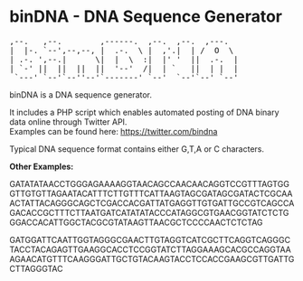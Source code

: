 # binDNA - DNA Sequence Generator

<pre>
,--.   ,--.        ,------.  ,--.  ,--.  ,---.   
|  |-. `--',--,--, |  .-.  \ |  ,'.|  | /  O  \  
| .-. ',--.|      \|  |  \  :|  |' '  ||  .-.  | 
| `-' ||  ||  ||  ||  '--'  /|  | `   ||  | |  | 
 `---' `--'`--''--'`-------' `--'  `--'`--' `--'
</pre>

binDNA is a DNA sequence generator.

It includes a PHP script which enables automated posting of DNA binary data online through Twitter API.<br>
Examples can be found here: https://twitter.com/bindna

Typical DNA sequence format contains either G,T,A or C characters.<br>

<b>Other Examples:</b>

GATATATAACCTGGGAGAAAAGGTAACAGCCAACAACAGGTCCGTTTAGTGGGTTGTGTTAGAATACATTTCTTGTTTCATTAAGTAGCGATAGCGATACTCGCAAACTATTACAGGGCAGCTCGACCACGATTATGAGGTTGTGATTGCCGTCAGCCAGACACCGCTTTCTTAATGATCATATATACCCATAGGCGTGAACGGTATCTCTGGGACCACATTGGCTACGCGTATAAGTTAACGCTCCCCAACTCTCTAG

GATGGATTCAATTGGTAGGGCGAACTTGTAGGTCATCGCTTCAGGTCAGGGCTACCTACAGAGTTGAAGGCACCTCCGGTATCTTAGGAAAGCACGCCAGGTAAAGAACATGTTTCAAGGGATTGCTGTACAAGTACCTCCACCGAAGCGTTGATTGCTTAGGGTAC
